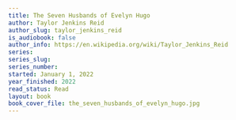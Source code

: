 ```yaml
---
title: The Seven Husbands of Evelyn Hugo
author: Taylor Jenkins Reid
author_slug: taylor_jenkins_reid
is_audiobook: false
author_info: https://en.wikipedia.org/wiki/Taylor_Jenkins_Reid
series: 
series_slug: 
series_number: 
started: January 1, 2022
year_finished: 2022
read_status: Read
layout: book
book_cover_file: the_seven_husbands_of_evelyn_hugo.jpg
---
```

